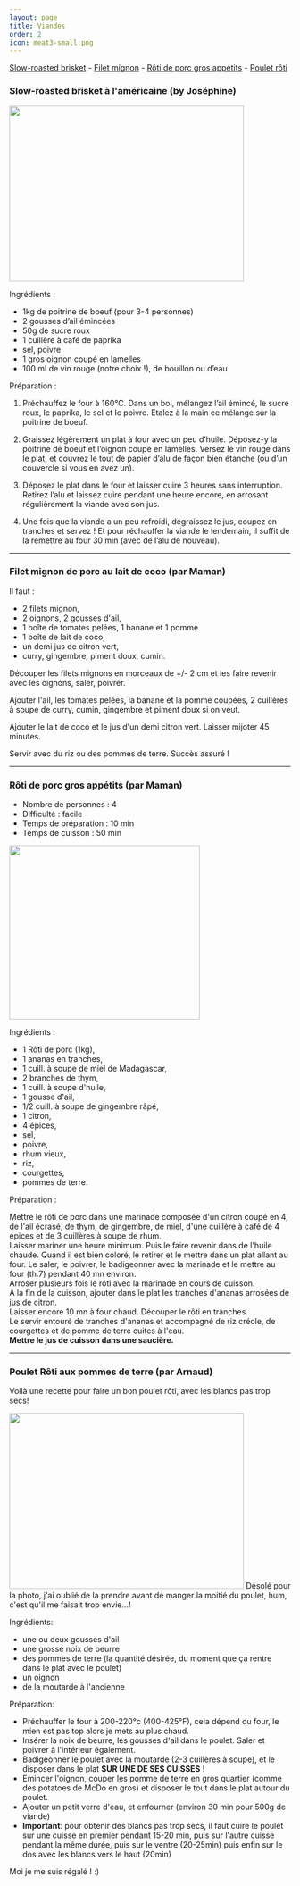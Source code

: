 ```yaml
---
layout: page
title: Viandes
order: 2
icon: meat3-small.png
---
```


[Slow-roasted brisket](/viandes#brisket) - [Filet mignon](/viandes#filet-mignon) - [Rôti de porc gros appétits](/viandes#roti-porc) - [Poulet rôti](/viandes#poulet-roti)

### <a name="brisket"></a> Slow-roasted brisket à l'américaine (by Joséphine)

<img src="/public/brisket.jpg" height="315" width="420">

Ingrédients :

- 1kg de poitrine de boeuf (pour 3-4 personnes)
- 2 gousses d’ail émincées
- 50g de sucre roux
- 1 cuillère à café de paprika
- sel, poivre
- 1 gros oignon coupé en lamelles
- 100 ml de vin rouge (notre choix !), de bouillon ou d’eau

Préparation :

1. Préchauffez le four à 160°C. Dans un bol, mélangez l’ail émincé, le sucre roux, le paprika, le sel et le poivre. Etalez à la main ce mélange sur la poitrine de boeuf.

2. Graissez légèrement un plat à four avec un peu d’huile. Déposez-y la poitrine de boeuf et l’oignon coupé en lamelles. Versez le vin rouge dans le plat, et couvrez le tout de papier d’alu de façon bien étanche (ou d’un couvercle si vous en avez un).

3. Déposez le plat dans le four et laisser cuire 3 heures sans interruption. Retirez l’alu et laissez cuire pendant une heure encore, en arrosant régulièrement la viande avec son jus.

4. Une fois que la viande a un peu refroidi, dégraissez le jus, coupez en tranches et servez ! Et pour réchauffer la viande le lendemain, il suffit de la remettre au four 30 min (avec de l’alu de nouveau).

_______________________

### <a name="filet-mignon"></a> Filet mignon de porc au lait de coco (par Maman)

Il faut :

- 2 filets mignon,
- 2 oignons, 2 gousses d'ail,
- 1 boîte de tomates pelées, 1 banane et 1 pomme
- 1 boîte de lait de coco,
- un demi jus de citron vert,
- curry, gingembre, piment doux, cumin.

Découper les filets mignons en morceaux de +/- 2 cm et les faire revenir avec
les oignons, saler, poivrer.

Ajouter l'ail, les tomates pelées, la banane et la pomme coupées, 2 cuillères à
soupe de curry, cumin, gingembre et piment doux si on veut.

Ajouter le lait de coco et le jus d'un demi citron vert. Laisser mijoter 45
minutes.

Servir avec du riz ou des pommes de terre. Succès assuré !

_______________________

### <a name="roti-porc"></a> Rôti de porc gros appétits (par Maman)

- Nombre de personnes : 4
- Difficulté : facile
- Temps de préparation : 10 min
- Temps de cuisson : 50 min

<img src="/public/roti-porc.jpg" height="312" width="341">

Ingrédients :

- 1 Rôti de porc (1kg),
- 1 ananas en tranches,
- 1 cuill. à soupe de miel de Madagascar,
- 2 branches de thym,
- 1 cuill. à soupe d'huile,
- 1 gousse d'ail,
- 1/2 cuill. à soupe de gingembre râpé,
- 1 citron,
- 4 épices,
- sel,
- poivre,
- rhum vieux,
- riz,
- courgettes,
- pommes de terre.

Préparation :

Mettre le rôti de porc dans une marinade composée d'un citron coupé en 4, de
l'ail écrasé, de thym, de gingembre, de miel, d'une cuillère à café de 4 épices et de 3
cuillères à soupe de rhum.
<br/>
Laisser mariner une heure minimum. Puis le faire revenir dans de l'huile chaude.
Quand il est bien coloré, le retirer et le mettre dans un plat allant au four. Le
saler, le poivrer, le badigeonner avec la marinade et le mettre au four (th.7) pendant 40 mn environ.
<br/>
Arroser plusieurs fois le rôti avec la marinade en cours de cuisson.
<br/>
A la fin de la cuisson, ajouter dans le plat les tranches d'ananas arrosées de
jus de citron.
<br/>
Laisser encore 10 mn à four chaud. Découper le rôti en tranches.
<br/>
Le servir entouré de tranches d'ananas et accompagné de riz créole, de
courgettes et de pomme de terre cuites à l'eau.
<br/>
**Mettre le jus de cuisson dans une saucière.**

_______________________

### <a name="poulet-roti"></a> Poulet Rôti aux pommes de terre (par Arnaud)

Voilà une recette pour faire un bon poulet rôti, avec les blancs pas trop secs!

<img src="https://cloud.githubusercontent.com/assets/10600852/5971296/336f3b56-a810-11e4-87b5-39462497c47d.jpg" height="315" width="420">
Désolé pour la photo, j'ai oublié de la prendre avant de manger la moitié du poulet, hum, c'est qu'il me faisait trop envie...!

Ingrédients: 

- une ou deux gousses d'ail
- une grosse noix de beurre
- des pommes de terre (la quantité désirée, du moment que ça rentre dans le plat avec le poulet)
- un oignon
- de la moutarde à l'ancienne

Préparation:

- Préchauffer le four à 200-220°c (400-425°F), cela dépend du four, le mien est pas top alors je mets au plus chaud.
- Insérer la noix de beurre, les gousses d'ail dans le poulet. Saler et poivrer à l'intérieur également.
- Badigeonner le poulet avec la moutarde (2-3 cuillères à soupe), et le disposer dans le plat **SUR UNE DE SES CUISSES** ! 
- Emincer l'oignon, couper les pomme de terre en gros quartier (comme des potatoes de McDo en gros) et disposer le tout dans le plat autour du poulet. 
- Ajouter un petit verre d'eau, et enfourner (environ 30 min pour 500g de viande)
- **Important**: pour obtenir des blancs pas trop secs, il faut cuire le poulet sur une cuisse en premier pendant 15-20 min, puis sur l'autre cuisse pendant la même durée, puis sur le ventre (20-25min) puis enfin sur le dos avec les blancs vers le haut (20min)

Moi je me suis régalé ! :)

